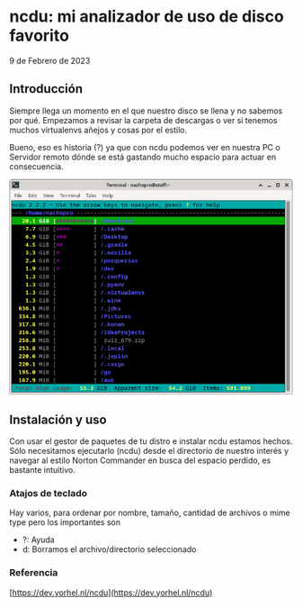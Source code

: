 # ncdu: mi analizador de uso de disco favorito
9 de Febrero de 2023

## Introducción
Siempre llega un momento en el que nuestro disco se llena y no sabemos por qué. Empezamos a revisar la carpeta de descargas o ver si tenemos muchos virtualenvs añejos y cosas por el estilo.

Bueno, eso es historia (?) ya que con ncdu podemos ver en nuestra PC o Servidor remoto dónde se está gastando mucho espacio para actuar en consecuencia.

![Captura de pantalla](screenshot.png)

## Instalación y uso
Con usar el gestor de paquetes de tu distro e instalar ncdu estamos hechos.
Sólo necesitamos ejecutarlo (ncdu) desde el directorio de nuestro interés y navegar al estilo Norton Commander en busca del espacio perdido, es bastante intuitivo.

### Atajos de teclado
Hay varios, para ordenar por nombre, tamaño, cantidad de archivos o mime type pero los importantes son

* ?: Ayuda
* d: Borramos el archivo/directorio seleccionado

### Referencia
[https://dev.yorhel.nl/ncdu](https://dev.yorhel.nl/ncdu)
